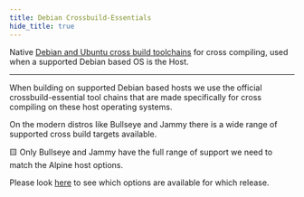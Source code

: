 ```yaml
---
title: Debian Crossbuild-Essentials
hide_title: true
---
```


Native [Debian and Ubuntu cross build toolchains](https://packages.debian.org/search?searchon=names&keywords=crossbuild-essential) for cross compiling, used when a supported Debian based OS is the Host.

---

When building on supported Debian based hosts we use the official crossbuild-essential tool chains that are made specifically for cross compiling on these host operating systems.

On the modern distros like Bullseye and Jammy there is a wide range of supported cross build targets available.

🟨 Only Bullseye and Jammy have the full range of support we need to match the Alpine host options.

Please look [here](https://packages.debian.org/search?searchon=names&keywords=crossbuild-essential) to see which options are available for which release.
